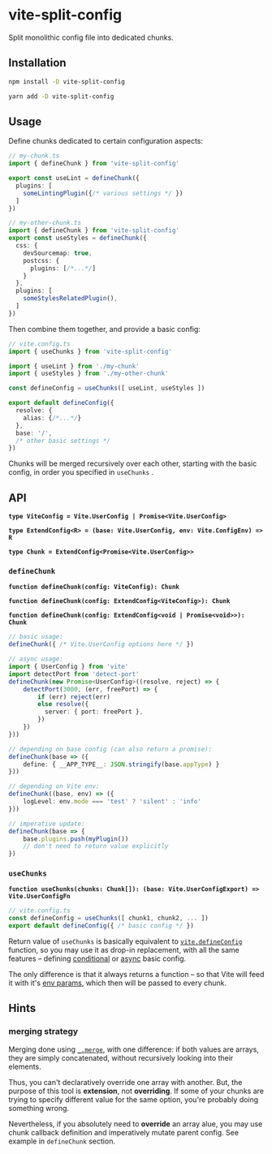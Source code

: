 # vite-split-config

Split monolithic config file into dedicated chunks.

## Installation

```sh
npm install -D vite-split-config
```

```sh
yarn add -D vite-split-config
```

## Usage

Define chunks dedicated to certain configuration aspects:

```ts
// my-chunk.ts
import { defineChunk } from 'vite-split-config'

export const useLint = defineChunk({
  plugins: [
    someLintingPlugin({/* various settings */ })
  ]
})
```

```ts
// my-other-chunk.ts
import { defineChunk } from 'vite-split-config'
export const useStyles = defineChunk({
  css: {
    devSourcemap: true,
    postcss: {
      plugins: [/*...*/]
    }
  },
  plugins: [
    someStylesRelatedPlugin(),
  ]
})
```

Then combine them together, and provide a basic config:

```ts
// vite.config.ts
import { useChunks } from 'vite-split-config'

import { useLint } from './my-chunk'
import { useStyles } from './my-other-chunk'

const defineConfig = useChunks([ useLint, useStyles ])

export default defineConfig({
  resolve: {
    alias: {/*...*/}
  },
  base: '/',
  /* other basic settings */
})
```

Chunks will be merged recursively over each other, starting with the basic config, in order you specified in `useChunks`
.

## API

**`type ViteConfig = Vite.UserConfig | Promise<Vite.UserConfig>`**

**`type ExtendConfig<R> = (base: Vite.UserConfig, env: Vite.ConfigEnv) => R`**

**`type Chunk = ExtendConfig<Promise<Vite.UserConfig>>`**

### `defineChunk`

**`function defineChunk(config: ViteConfig): Chunk`**

**`function defineChunk(config: ExtendConfig<ViteConfig>): Chunk`**

**`function defineChunk(config: ExtendConfig<void | Promise<void>>): Chunk`**

```ts
// basic usage:
defineChunk({ /* Vite.UserConfig options here */ })

// async usage:
import { UserConfig } from 'vite'
import detectPort from 'detect-port'
defineChunk(new Promise<UserConfig>((resolve, reject) => {
    detectPort(3000, (err, freePort) => {
        if (err) reject(err)
        else resolve({
          server: { port: freePort },
        })
    })
}))

// depending on base config (can also return a promise):
defineChunk(base => ({
    define: { __APP_TYPE__: JSON.stringify(base.appType) }
}))

// depending on Vite env:
defineChunk((base, env) => ({
    logLevel: env.mode === 'test' ? 'silent' : 'info'
}))

// imperative update:
defineChunk(base => {
    base.plugins.push(myPlugin())
    // don't need to return value explicitly
})
```

### `useChunks`

**`function useChunks(chunks: Chunk[]): (base: Vite.UserConfigExport) => Vite.UserConfigFn`**

```ts
// vite.config.ts
const defineConfig = useChunks([ chunk1, chunk2, ... ])
export default defineConfig({ /* basic config */ })
```

Return value of `useChunks` is basically equivalent
to [`vite.defineConfig`](https://vitejs.dev/config/#config-intellisense) function, so you may use it as drop-in
replacement, with all the same features – defining [conditional](https://vitejs.dev/config/#conditional-config)
or [async](https://vitejs.dev/config/#async-config) basic config.

The only difference is that it always returns a function – so that Vite will feed it with
it's [env params](https://vitejs.dev/config/#conditional-config), which then will be passed to every chunk.

## Hints

### merging strategy

Merging done using [`_.merge`](https://lodash.com/docs/4.17.15#merge), with one difference: if both values are arrays,
they are simply concatenated, without recursively looking into their elements.

Thus, you can't declaratively override one array with another.
But, the purpose of this tool is __extension__, not __overriding__. If some of your chunks are trying to specify
different value for the same option, you're probably doing something wrong.

Nevertheless, if you absolutely need to __override__ an array alue, you may use chunk callback definition and
imperatively mutate parent config. See example in `defineChunk` section.
